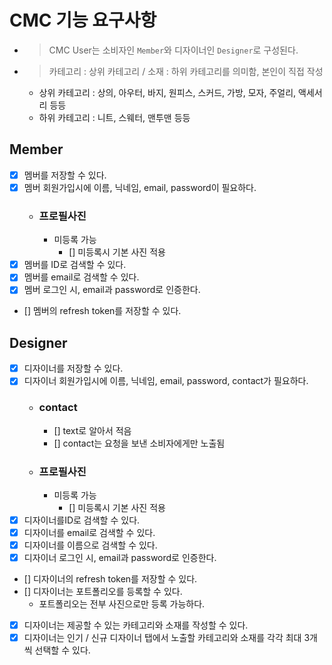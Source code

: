# CMC 기능 요구사항

- > CMC User는 소비자인 `Member`와 디자이너인 `Designer`로 구성된다.
- > 카테고리 : 상위 카테고리 / 소재 : 하위 카테고리를 의미함, 본인이 직접 작성
  - 상위 카테고리 : 상의, 아우터, 바지, 원피스, 스커드, 가방, 모자, 주얼리, 액세서리 등등
  - 하위 카테고리 : 니트, 스웨터, 맨투맨 등등
## Member
- [x] 멤버를 저장할 수 있다.
- [x] 멤버 회원가입시에 이름, 닉네임, email, password이 필요하다.
  - ### 프로필사진
    - 미등록 가능
      - [] 미등록시 기본 사진 적용
- [x] 멤버를 ID로 검색할 수 있다.
- [x] 멤버를 email로 검색할 수 있다.
- [x] 멤버 로그인 시, email과 password로 인증한다.
- [] 멤버의 refresh token를 저장할 수 있다.

## Designer
- [x] 디자이너를 저장할 수 있다.
- [x] 디자이너 회원가입시에 이름, 닉네임, email, password, contact가 필요하다.
  - ### contact
    - [] text로 알아서 적음
    - [] contact는 요청을 보낸 소비자에게만 노출됨
  - ### 프로필사진
    - 미등록 가능
      - [] 미등록시 기본 사진 적용
- [x] 디자이너를ID로 검색할 수 있다.
- [x] 디자이너를 email로 검색할 수 있다.
- [x] 디자이너를 이름으로 검색할 수 있다.
- [x] 디자이너 로그인 시, email과 password로 인증한다.
- [] 디자이너의 refresh token를 저장할 수 있다.
- [] 디자이너는 포트폴리오를 등록할 수 있다.
  - 포트폴리오는 전부 사진으로만 등록 가능하다.
- [x] 디자이너는 제공할 수 있는 카테고리와 소재를 작성할 수 있다.
- [x] 디자이너는 인기 / 신규 디자이너 탭에서 노출할 카테고리와 소재를 각각 최대 3개씩 선택할 수 있다.